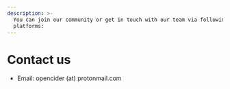 ```yaml
---
description: >-
  You can join our community or get in touch with our team via following
  platforms:
---
```


# Contact us

* Email: opencider (at) protonmail.com&#x20;
